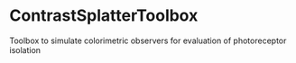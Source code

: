 ContrastSplatterToolbox
=======================

Toolbox to simulate colorimetric observers for evaluation of photoreceptor isolation
